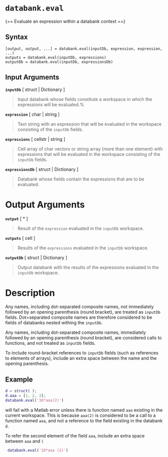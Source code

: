 # `databank.eval`

{== Evaluate an expression within a databank context ==}


## Syntax

    [output, output, ...] = databank.eval(inputDb, expression, expression, ...)
    outputs = databank.eval(inputDb, expressions)
    outputDb = databank.eval(inputDb, expressionsDb)


## Input Arguments


__`inputDb`__ [ struct | Dictionary ]
> 
> Input databank whose fields constitute a workspace in which the
> expressions will be evaluated.%
> 

__`expression`__ [ char | string ]
> 
> Text string with an expression that will be evaluated in the workspace
> consisting of the `inputDb` fields.
> 

__`expressions`__ [ cellstr | string ]
> 
> Cell array of char vectors or string array (more than one element) with
> expressions that will be evaluated in the workspace consisting of the
> `inputDb` fields.
> 

__`expressionsDb`__ [ struct | Dictionary ]
>
> Databank whose fields contain the expressions that are to be evaluated.
>


# Output Arguments


__`output`__ [ * ]
> 
> Result of the `expression` evaluated in the `inputDb` workspace.
> 


__`outputs`__ [ cell ]
> 
> Results of the `expressions` evaluated in the `inputDb` workspace.
> 


__`outputDb`__ [ struct | Dictionary ]
> 
> Output databank with the results of the expressions evaluated in the
> `inputDb` workspace.
> 


# Description


Any names, including dot-separated composite names, not immediately
followed by an opening parenthesis (round bracket), are treated as
`inputDb` fields. Dot=separated composite names are therefore
considered to be fields of databanks nested withing the `inputDb`.


Any names, including dot-separated composite names, immediately followed
by an opening parenthesis (round bracket), are considered calls to
functions, and not treated as `inputDb` fields.


To include round-bracket references to `inputDb` fields (such as
references to elements of arrays), include an extra space between the
name and the opening parenthesis.


## Example

```matlab
d = struct( );
d.aaa = [1, 2, 3];
databank.eval('10*aaa(2)')
```

will fail with a Matlab error unless there is function named `aaa`
existing in the current workspace. This is because `aaa(2)` is considered
to be a call to a function named `aaa`, and not a reference to the field
existing in the databank `d`.


To refer the second element of the field `aaa`, include an extra space between `aaa` and `(` 

```matlab
 databank.eval('10*aaa (2)')
```

